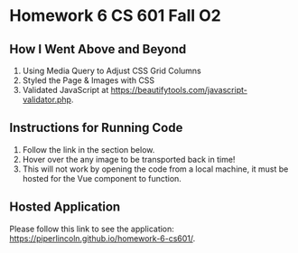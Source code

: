 # Homework 6 CS 601 Fall O2

## How I Went Above and Beyond
  1. Using Media Query to Adjust CSS Grid Columns
  2. Styled the Page & Images with CSS
  3. Validated JavaScript at https://beautifytools.com/javascript-validator.php.

## Instructions for Running Code
  1. Follow the link in the section below.
  2. Hover over the any image to be transported back in time!
  3. This will not work by opening the code from a local machine, it must be hosted for the Vue component to function.

## Hosted Application
Please follow this link to see the application: https://piperlincoln.github.io/homework-6-cs601/.
